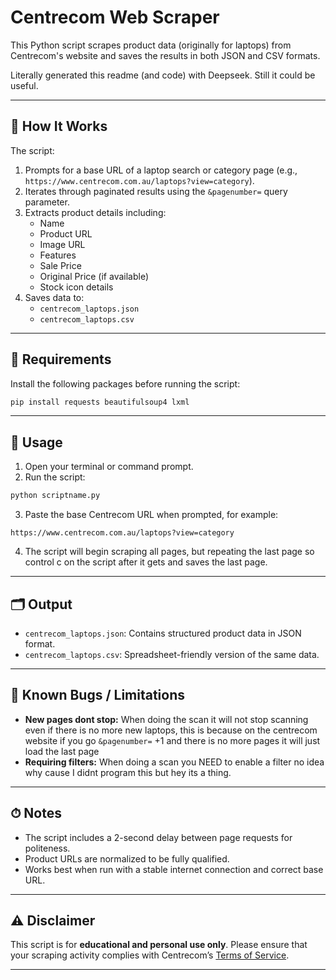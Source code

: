 

# Centrecom Web Scraper

This Python script scrapes product data (originally for laptops) from Centrecom's website and saves the results in both JSON and CSV formats.

Literally generated this readme (and code) with Deepseek. Still it could be useful.

---

## 📌 How It Works

The script:

1. Prompts for a base URL of a laptop search or category page (e.g., `https://www.centrecom.com.au/laptops?view=category`).
2. Iterates through paginated results using the `&pagenumber=` query parameter.
3. Extracts product details including:
   - Name
   - Product URL
   - Image URL
   - Features
   - Sale Price
   - Original Price (if available)
   - Stock icon details
4. Saves data to:
   - `centrecom_laptops.json`
   - `centrecom_laptops.csv`

---

## 🔧 Requirements

Install the following packages before running the script:

```bash
pip install requests beautifulsoup4 lxml
````

---

## 🚀 Usage

1. Open your terminal or command prompt.
2. Run the script:

```bash
python scriptname.py
```

3. Paste the base Centrecom URL when prompted, for example:

```
https://www.centrecom.com.au/laptops?view=category
```

4. The script will begin scraping all pages, but repeating the last page so control c on the script after it gets and saves the last page.

---

## 🗂 Output

* `centrecom_laptops.json`: Contains structured product data in JSON format.
* `centrecom_laptops.csv`: Spreadsheet-friendly version of the same data.

---

## 🐞 Known Bugs / Limitations

* **New pages dont stop:** When doing the scan it will not stop scanning even if there is no more new laptops, this is because on the centrecom website if you go `&pagenumber=` +1 and there is no more pages it will just load the last page
* **Requiring filters:** When doing a scan you NEED to enable a filter no idea why cause I didnt program this but hey its a thing.

---

## ⏱ Notes

* The script includes a 2-second delay between page requests for politeness.
* Product URLs are normalized to be fully qualified.
* Works best when run with a stable internet connection and correct base URL.

---

## ⚠️ Disclaimer

This script is for **educational and personal use only**. Please ensure that your scraping activity complies with Centrecom’s [Terms of Service](https://www.centrecom.com.au/terms).

---

